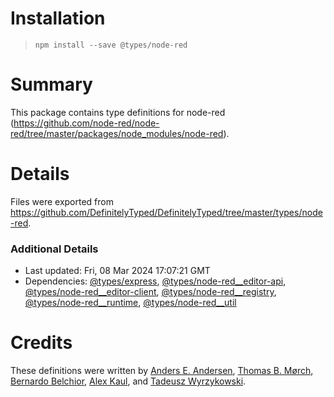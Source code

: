 # Installation
> `npm install --save @types/node-red`

# Summary
This package contains type definitions for node-red (https://github.com/node-red/node-red/tree/master/packages/node_modules/node-red).

# Details
Files were exported from https://github.com/DefinitelyTyped/DefinitelyTyped/tree/master/types/node-red.

### Additional Details
 * Last updated: Fri, 08 Mar 2024 17:07:21 GMT
 * Dependencies: [@types/express](https://npmjs.com/package/@types/express), [@types/node-red__editor-api](https://npmjs.com/package/@types/node-red__editor-api), [@types/node-red__editor-client](https://npmjs.com/package/@types/node-red__editor-client), [@types/node-red__registry](https://npmjs.com/package/@types/node-red__registry), [@types/node-red__runtime](https://npmjs.com/package/@types/node-red__runtime), [@types/node-red__util](https://npmjs.com/package/@types/node-red__util)

# Credits
These definitions were written by [Anders E. Andersen](https://github.com/andersea), [Thomas B. Mørch](https://github.com/tbowmo), [Bernardo Belchior](https://github.com/bernardobelchior), [Alex Kaul](https://github.com/alexk111), and [Tadeusz Wyrzykowski](https://github.com/Shaquu).
